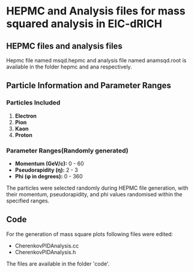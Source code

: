 # HEPMC and Analysis files for mass squared analysis in EIC-dRICH
## HEPMC files and analysis files
Hepmc file named msqd.hepmc and analysis file named anamsqd.root is available in the folder hepmc and ana respectively.
## Particle Information and Parameter Ranges

### Particles Included
1. **Electron**
2. **Pion**
3. **Kaon**
4. **Proton**

### Parameter Ranges(Randomly generated)
- **Momentum (GeV/c):** 0 - 60
- **Pseudorapidity (η):** 2 - 3
- **Phi (φ in degrees):** 0 - 360

The particles were selected randomly during HEPMC file generation, with their momentum, pseudorapidity, and phi values randomised within the specified ranges.

## Code
For the generation of mass square plots following files were edited: 
- CherenkovPIDAnalysis.cc
- CherenkovPIDAnalysis.h

The files are available in the folder 'code'.
